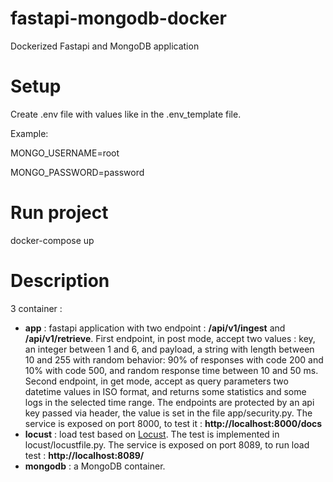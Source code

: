 # fastapi-mongodb-docker
Dockerized Fastapi and MongoDB application

# Setup
Create .env file with values like in the .env_template file. 

Example:

MONGO_USERNAME=root

MONGO_PASSWORD=password

# Run project
docker-compose up

# Description
3 container :
* **app** : fastapi application with two endpoint : 
**/api/v1/ingest** and **/api/v1/retrieve**. First endpoint, in post mode, accept two values : key, an integer between 1 and 6, and payload, a string with length between 10 and 255 with random behavior: 90% of responses with code 200 and 10% with code 500, and random response time between 10 and 50 ms. Second endpoint, in get mode, accept as query parameters two datetime values in ISO format, and returns some statistics and some logs in the selected time range. The endpoints are protected by an api key passed via header, the value is set in the file app/security.py. The service is exposed on port 8000, to test it : **http://localhost:8000/docs**
* **locust** : load test based on [Locust](https://locust.io/). The test is implemented in locust/locustfile.py. The service is exposed on port 8089, to run load test : **http://localhost:8089/**
* **mongodb** : a MongoDB container.

